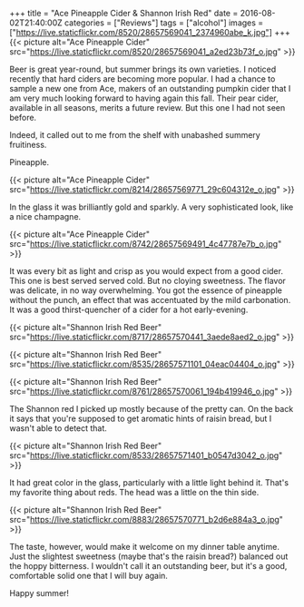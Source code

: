 +++
title = "Ace Pineapple Cider & Shannon Irish Red"
date = 2016-08-02T21:40:00Z
categories = ["Reviews"]
tags = ["alcohol"]
images = ["https://live.staticflickr.com/8520/28657569041_2374960abe_k.jpg"]
+++
{{< picture alt="Ace Pineapple Cider" src="https://live.staticflickr.com/8520/28657569041_a2ed23b73f_o.jpg" >}}

Beer is great year-round, but summer brings its own varieties. I noticed recently that hard ciders are becoming more popular. I had a chance to sample a new one from Ace, makers of an outstanding pumpkin cider that I am very much looking forward to having again this fall. Their pear cider, available in all seasons, merits a future review. But this one I had not seen before.

<!--more-->

Indeed, it called out to me from the shelf with unabashed summery fruitiness.

Pineapple.

{{< picture alt="Ace Pineapple Cider" src="https://live.staticflickr.com/8214/28657569771_29c604312e_o.jpg" >}}

In the glass it was brilliantly gold and sparkly. A very sophisticated look, like a nice champagne. 

{{< picture alt="Ace Pineapple Cider" src="https://live.staticflickr.com/8742/28657569491_4c47787e7b_o.jpg" >}}

It was every bit as light and crisp as you would expect from a good cider. This one is best served served cold. But no cloying sweetness. The flavor was delicate, in no way overwhelming. You got the essence of pineapple without the punch, an effect that was accentuated by the mild carbonation. It was a good thirst-quencher of a cider for a hot early-evening.

{{< picture alt="Shannon Irish Red Beer" src="https://live.staticflickr.com/8717/28657570441_3aede8aed2_o.jpg" >}}

{{< picture alt="Shannon Irish Red Beer" src="https://live.staticflickr.com/8535/28657571101_04eac04404_o.jpg" >}}

{{< picture alt="Shannon Irish Red Beer" src="https://live.staticflickr.com/8761/28657570061_194b419946_o.jpg" >}}

The Shannon red I picked up mostly because of the pretty can. On the back it says that you're supposed to get aromatic hints of raisin bread, but I wasn't able to detect that.

{{< picture alt="Shannon Irish Red Beer" src="https://live.staticflickr.com/8533/28657571401_b0547d3042_o.jpg" >}}

It had great color in the glass, particularly with a little light behind it. That's my favorite thing about reds. The head was a little on the thin side.

{{< picture alt="Shannon Irish Red Beer" src="https://live.staticflickr.com/8883/28657570771_b2d6e884a3_o.jpg" >}}

The taste, however, would make it welcome on my dinner table anytime. Just the slightest sweetness (maybe that's the raisin bread?) balanced out the hoppy bitterness. I wouldn't call it an outstanding beer, but it's a good, comfortable solid one that I will buy again.

Happy summer!

